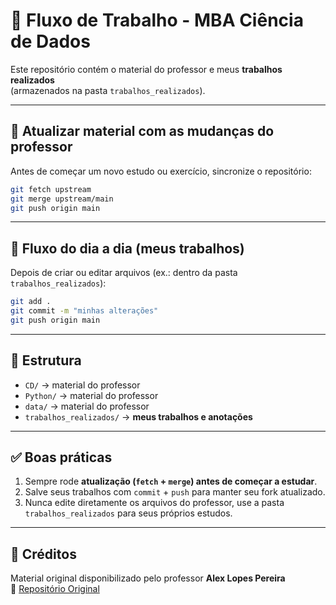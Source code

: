 # 📘 Fluxo de Trabalho - MBA Ciência de Dados

Este repositório contém o material do professor e meus **trabalhos realizados**  
(armazenados na pasta `trabalhos_realizados`).

---

## 🔄 Atualizar material com as mudanças do professor

Antes de começar um novo estudo ou exercício, sincronize o repositório:

```bash
git fetch upstream
git merge upstream/main
git push origin main
```

---

## 📝 Fluxo do dia a dia (meus trabalhos)

Depois de criar ou editar arquivos (ex.: dentro da pasta `trabalhos_realizados`):

```bash
git add .
git commit -m "minhas alterações"
git push origin main
```

---

## 📂 Estrutura

- `CD/` → material do professor  
- `Python/` → material do professor  
- `data/` → material do professor  
- `trabalhos_realizados/` → **meus trabalhos e anotações**

---

## ✅ Boas práticas

1. Sempre rode **atualização (`fetch` + `merge`) antes de começar a estudar**.  
2. Salve seus trabalhos com `commit` + `push` para manter seu fork atualizado.  
3. Nunca edite diretamente os arquivos do professor, use a pasta `trabalhos_realizados` para seus próprios estudos.

---

## 🙏 Créditos

Material original disponibilizado pelo professor **Alex Lopes Pereira**  
🔗 [Repositório Original](https://github.com/alexlopespereira/mba_enap)
